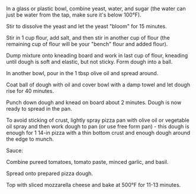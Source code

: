 In a glass or plastic bowl, combine yeast, water, and sugar (the water can just be water from the tap, make sure it's below 100°F).

Stir to dissolve the yeast and let the yeast 
"bloom" for 15 minutes.

Stir in 1 cup flour, add salt, and then stir in another cup of flour (the remaining cup of flour will be your "bench" flour and added flour).

Dump mixture onto kneading board and work in last cup of flour, kneading until dough is soft and elastic, but not sticky. Form dough into a ball.

In another bowl, pour in the 1 tbsp olive oil and spread around.

Coat ball of dough with oil and cover bowl with a damp towel and let dough rise for 40 minutes.

Punch down dough and knead on board about 2 minutes. Dough is now ready to spread in the pan.

To avoid sticking of crust, lightly spray pizza pan with olive oil or vegetable oil spray and then work dough to pan (or use free form pan) - this dough is enough for 1 14-in pizza with a thin bottom crust and enough dough around the 
edge to munch.

Sauce:

Combine pureed tomatoes, tomato paste, minced garlic, and basil.

Spread onto prepared pizza dough.

Top with sliced mozzarella cheese and bake at 500°F for 11-13 minutes.
